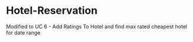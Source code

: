 # Hotel-Reservation
Modified to UC 6 - Add Ratings To Hotel and find max rated cheapest hotel for date range
